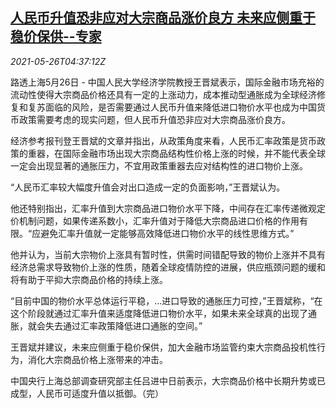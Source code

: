 <!--1622005263000-->
[人民币升值恐非应对大宗商品涨价良方 未来应侧重于稳价保供--专家](https://cn.reuters.com/article/china-yuan-commodities-price-0526-idCNKCS2D70AU)
------

<div><i>2021-05-26T04:37:12Z</i></div><p>路透上海5月26日 - 中国人民大学经济学院教授王晋斌表示，国际金融市场充裕的流动性使得大宗商品价格还具有一定的上涨动力，成本推动型通胀成为全球经济修复和复苏面临的风险，是否需要通过人民币升值来降低进口物价水平也成为中国货币政策需要考虑的现实问题，但人民币升值恐非应对大宗商品涨价良方。</p><p>经济参考报刊登王晋斌的文章并指出，从政策角度来看，人民币汇率政策是货币政策的重器，在国际金融市场出现大宗商品结构性价格上涨的时候，并不能代表全球一定会出现显著的通胀压力，不宜用政策重器去应对结构性的进口物价上涨。</p><p>“人民币汇率较大幅度升值会对出口造成一定的负面影响，”王晋斌认为。</p><p>他还特别指出，汇率升值到大宗商品进口物价水平下降，中间存在汇率传递微观定价机制问题，如果传递系数小，汇率升值对于降低大宗商品进口价格的作用有限。“应避免汇率升值就一定能够高效降低进口物价水平的线性思维方式。”</p><p>他并认为，当前大宗物价上涨具有暂时性，供需时间错配导致的物价上涨并不具有经济总需求导致物价上涨的性质，随着全球疫情防控的进展，供应瓶颈问题的缓和将有助于平抑大宗商品价格的持续上涨。 　</p><p>“目前中国的物价水平总体运行平稳，...进口导致的通胀压力可控，”王晋斌称，“在这个阶段就通过汇率升值来适度降低进口物价水平，如果未来全球真的出现了通胀，就会失去通过汇率政策降低进口通胀的空间。” 　</p><p>王晋斌并建议，未来应侧重于稳价保供，加大金融市场监管约束大宗商品投机性行为，消化大宗商品价格上涨带来的冲击。</p><p>中国央行上海总部调查研究部主任吕进中日前表示，大宗商品价格中长期升势或已成型，人民币可适度升值以抵御。（完）</p>
